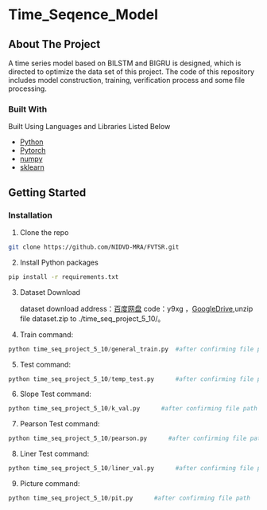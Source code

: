 # Time_Seqence_Model

<!-- ABOUT THE PROJECT -->

## About The Project

A  time series model based on BILSTM and BIGRU is designed, which is directed to optimize the data set of this project. The code of this repository includes model construction, training, verification process and some file processing.

### Built With

Built Using Languages and Libraries Listed Below

* [Python](https://docs.python.org/3/)
* [Pytorch](https://pytorch.org/)
* [numpy](https://numpy.org/devdocs/)
* [sklearn](https://scikit-learn.org/stable/)

<!-- GETTING STARTED -->

## Getting Started

### Installation

1. Clone the repo

```sh
git clone https://github.com/NIDVD-MRA/FVTSR.git
```

2. Install Python packages

```sh
pip install -r requirements.txt
```

3. Dataset Download

   dataset download address：[百度网盘](https://pan.baidu.com/s/1rZEyD3OLYlxqDfw9FnRrxQ) code：y9xg ，[GoogleDrive](https://drive.google.com/file/d/1bnaY8Vz2GuSpE5JRCIA7iArd6esuFsBu/view?usp=drive_link),unzip file dataset.zip to ./time_seq_project_5_10/。
4. Train command:

```Python
python time_seq_project_5_10/general_train.py  #after confirming file path
```

5. Test command:

```python
python time_seq_project_5_10/temp_test.py      #after confirming file path
```

6. Slope Test command:

```python
python time_seq_project_5_10/k_val.py      #after confirming file path
```
7. Pearson Test command:

```python
python time_seq_project_5_10/pearson.py      #after confirming file path
```
8. Liner Test command:

```python
python time_seq_project_5_10/liner_val.py      #after confirming file path
```
9. Picture command:

```python
python time_seq_project_5_10/pit.py      #after confirming file path
```